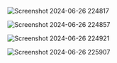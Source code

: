 ![Screenshot 2024-06-26 224817](https://github.com/AlkaTiwari2002/News_Headline_Project/assets/163404242/9fa6bf6b-d15f-4546-b539-4b5bcfe793b6)

![Screenshot 2024-06-26 224857](https://github.com/AlkaTiwari2002/News_Headline_Project/assets/163404242/9aefd26a-08c0-4079-8d9f-dbb7b1596492)

![Screenshot 2024-06-26 224921](https://github.com/AlkaTiwari2002/News_Headline_Project/assets/163404242/bcf5f4b5-b031-49f8-970a-31c3da82427e)

![Screenshot 2024-06-26 225907](https://github.com/AlkaTiwari2002/News_Headline_Project/assets/163404242/4e154665-98c8-44b2-b4db-a003d88ac7d6)
